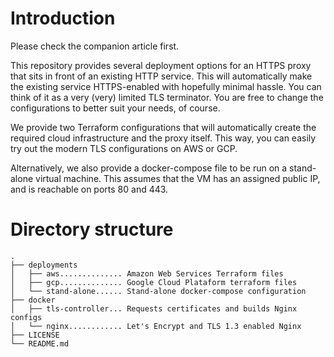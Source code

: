 # Introduction

Please check the companion article first.

This repository provides several deployment options for an HTTPS proxy that sits in front of an existing HTTP service. This will automatically make the existing service HTTPS-enabled with hopefully minimal hassle. You can think of it as a very (very) limited TLS terminator. You are free to change the configurations to better suit your needs, of course.

We provide two Terraform configurations that will automatically create the required cloud infrastructure and the proxy itself. This way, you can easily try out the modern TLS configurations on AWS or GCP.

Alternatively, we also provide a docker-compose file to be run on a stand-alone virtual machine. This assumes that the VM has an assigned public IP, and is reachable on ports 80 and 443. 

# Directory structure

```
.
├── deployments
│   ├── aws.............. Amazon Web Services Terraform files
│   ├── gcp.............. Google Cloud Plataform terraform files
│   └── stand-alone...... Stand-alone docker-compose configuration
├── docker
│   ├── tls-controller... Requests certificates and builds Nginx configs
│   └── nginx............ Let's Encrypt and TLS 1.3 enabled Nginx
├── LICENSE
└── README.md
```
